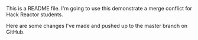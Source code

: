 This is a README file. I'm going to use this demonstrate a merge conflict for Hack Reactor students.

Here are some changes I've made and pushed up to the master branch on GitHub.
